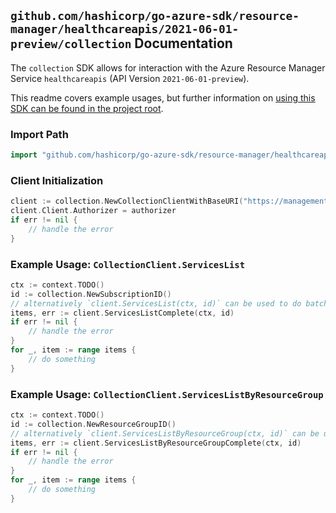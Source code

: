 
## `github.com/hashicorp/go-azure-sdk/resource-manager/healthcareapis/2021-06-01-preview/collection` Documentation

The `collection` SDK allows for interaction with the Azure Resource Manager Service `healthcareapis` (API Version `2021-06-01-preview`).

This readme covers example usages, but further information on [using this SDK can be found in the project root](https://github.com/hashicorp/go-azure-sdk/tree/main/docs).

### Import Path

```go
import "github.com/hashicorp/go-azure-sdk/resource-manager/healthcareapis/2021-06-01-preview/collection"
```


### Client Initialization

```go
client := collection.NewCollectionClientWithBaseURI("https://management.azure.com")
client.Client.Authorizer = authorizer
if err != nil {
	// handle the error
}
```


### Example Usage: `CollectionClient.ServicesList`

```go
ctx := context.TODO()
id := collection.NewSubscriptionID()
// alternatively `client.ServicesList(ctx, id)` can be used to do batched pagination
items, err := client.ServicesListComplete(ctx, id)
if err != nil {
	// handle the error
}
for _, item := range items {
	// do something
}
```


### Example Usage: `CollectionClient.ServicesListByResourceGroup`

```go
ctx := context.TODO()
id := collection.NewResourceGroupID()
// alternatively `client.ServicesListByResourceGroup(ctx, id)` can be used to do batched pagination
items, err := client.ServicesListByResourceGroupComplete(ctx, id)
if err != nil {
	// handle the error
}
for _, item := range items {
	// do something
}
```
